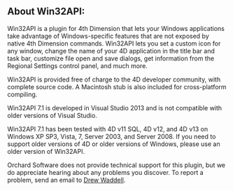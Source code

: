 ## About Win32API: ##

Win32API is a plugin for 4th Dimension that lets your Windows applications take advantage of Windows-specific features that are not exposed by native 4th Dimension commands. Win32API lets you set a custom icon for any window, change the name of your 4D application in the title bar and task bar, customize file open and save dialogs, get information from the Regional Settings control panel, and much more.

Win32API is provided free of charge to the 4D developer community, with complete source code. A Macintosh stub is also included for cross-platform compiling.

Win32API 7.1 is developed in Visual Studio 2013 and is not compatible with older versions of Visual Studio. 

Win32API 7.1 has been tested with 4D v11 SQL, 4D v12, and 4D v13 on Windows XP SP3, Vista, 7, Server 2003, and Server 2008. If you need to support older versions of 4D or older versions of Windows, please use an older version of Win32API.

Orchard Software does not provide technical support for this plugin, but we do appreciate hearing about any problems you discover. To report a problem, send an email to [Drew Waddell](mailto:dwaddell@orchardsoft.com).
